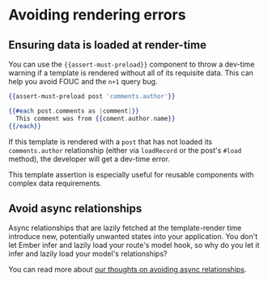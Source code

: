 # Avoiding rendering errors

## Ensuring data is loaded at render-time

You can use the `{{assert-must-preload}}` component to throw a dev-time warning if a template is rendered without all of its requisite data. This can help you avoid FOUC and the `n+1` query bug.

```hbs
{{assert-must-preload post 'comments.author'}}

{{#each post.comments as |comment|}}
  This comment was from {{coment.author.name}}
{{/each}}
```

If this template is rendered with a `post` that has not loaded its `comments.author` relationship (either via `loadRecord` or the post's `#load` method), the developer will get a dev-time error.

This template assertion is especially useful for reusable components with complex data requirements.

## Avoid async relationships

Async relationships that are lazily fetched at the template-render time introduce new, potentially unwanted states into your application. You don't let Ember infer and lazily load your route's model hook, so why do you let it infer and lazily load your model's relationships?

You can read more about [our thoughts on avoiding async relationships](https://embermap.com/notes/83-the-case-against-async-relationships).
